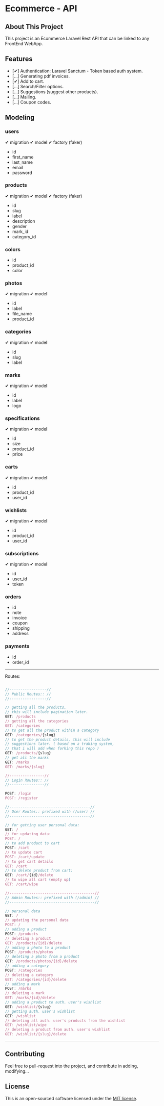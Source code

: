 # Ecommerce - API

## About This Project

This project is an Ecommerce Laravel Rest API that can be linked to any FrontEnd WebApp.
## Features

- [✔] Authentication: Laravel Sanctum - Token based auth system.
- [...] Generating pdf invoices.
- [✔] Add to cart.
- [...] Search/Filter options.
- [...] Suggestions (suggest other products).
- [...] Mailing.
- [...] Coupon codes.

## Modeling

### users
✔ migration
✔ model
✔ factory (faker)
- id
- first_name
- last_name
- email
- password
  
### products 
✔ migration
✔ model
✔ factory (faker)
- id
- slug
- label
- description
- gender
- mark_id
- category_id

### colors
- id
- product_id
- color

### photos
✔ migration
✔ model
- id
- label
- file_name
- product_id

### categories
✔ migration
✔ model
- id 
- slug
- label

### marks 
✔ migration
✔ model
- id 
- label
- logo
### specifications 
✔ migration
✔ model
- id
- size
- product_id
- price

### carts 
✔ migration
✔ model
- id
- product_id
- user_id
### wishlists
✔ migration
✔ model
- id
- product_id
- user_id 
### subscriptions 
✔ migration
✔ model
- id
- user_id
- token 
### orders
- id
- note
- invoice
- coupon
- shipping
- address
### payments 
- id
- order_id
  
---------------------------------------------
Routes:
```javascript

//-----------------//
// Public Routes:: //
//-----------------//

// getting all the products,
// this will include pagination later.
GET: /products
// getting all the categories
GET: /categories
// to get all the product within a category
GET: /categories/{slug}
// to get the product details, this will include 
// suggestions later. ( based on a traking system,
// that i will add when forking this repo )
GET: /products/{slug}
// get all the marks
GET: /marks
GET: /marks/{slug}

//----------------//
// Login Routes:: //
//----------------//

POST: /login
POST: /register

//-------------------------------------//
// User Routes:: prefixed with (/user) //
//-------------------------------------//

// for getting user personal data:
GET: / 
// for updating data:
POST: /  
// to add product to cart
POST: /cart
// to update cart
POST: /cart/update
// to get cart details
GET: /cart
// to delete product from cart:
GET: /cart/{id}/delete
// to wipe all cart (empty up)
GET: /cart/wipe

//---------------------------------------//
// Admin Routes:: prefixed with (/admin) //
//---------------------------------------//

// personal data
GET: / 
// updating the personal data
POST: / 
// adding a product
POST: /products
// deleting a product
GET: /products/{id}/delete
// adding a photo to a product
POST: /products/photos
// deleting a photo from a product
GET: /products/photos/{id}/delete
// adding a category
POST: /categories
// deleting a category
GET: /categories/{id}/delete
// adding a mark
POST: /marks
// deleting a mark 
GET: /marks/{id}/delete
// adding a product to auth. user's wishlist
GET: /wishlist/{slug}
// getting auth. user's wishlist
GET: /wishlist
// deleting all auth. user's products from the wishlist
GET: /wishlist/wipe
// deleting a product from auth. user's wishlist
GET: /wishlist/{slug}/delete

```
---------------------------------------------
## Contributing

Feel free to pull-request into the project, and contribute in adding, modifying...


## License

This is an open-sourced software licensed under the [MIT license](https://opensource.org/licenses/MIT).
